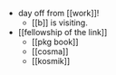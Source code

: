 - day off from [[work]]!
  - [[b]] is visiting.
- [[fellowship of the link]]
  - [[pkg book]]
  - [[cosma]]
  - [[kosmik]]
